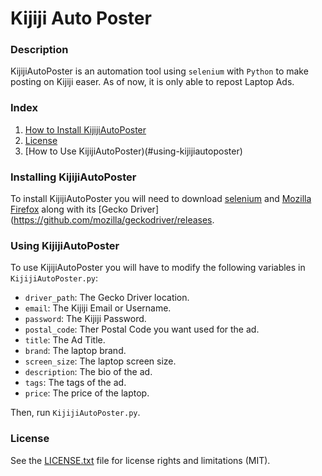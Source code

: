 # Kijiji Auto Poster

### Description
KijijiAutoPoster is an automation tool using `selenium` with `Python` to make posting on Kijiji easer. As of now, it is only able to repost Laptop Ads.

### Index
1. [How to Install KijijiAutoPoster](#installing-kijijiautoposter)
2. [License](#license)
3. [How to Use KijijiAutoPoster)(#using-kijijiautoposter)


### Installing KijijiAutoPoster
To install KijijiAutoPoster you will need to download [selenium](https://pypi.org/project/selenium/) and [Mozilla Firefox](https://www.mozilla.org/en-CA/firefox/new/) along with its [Gecko Driver](https://github.com/mozilla/geckodriver/releases.

### Using KijijiAutoPoster
To use KijijiAutoPoster you will have to modify the following variables in `KijijiAutoPoster.py`:
- `driver_path`: The Gecko Driver location.
- `email`: The Kijiji Email or Username.
- `password`: The Kijiji Password.
- `postal_code`: Ther Postal Code you want used for the ad.
- `title`: The Ad Title.
- `brand`: The laptop brand.
- `screen_size`: The laptop screen size.
- `description`: The bio of the ad.
- `tags`: The tags of the ad.
- `price`: The price of the laptop.

Then, run `KijijiAutoPoster.py`.

### License
See the [LICENSE.txt](LICENSE.txt) file for license rights and limitations (MIT).

